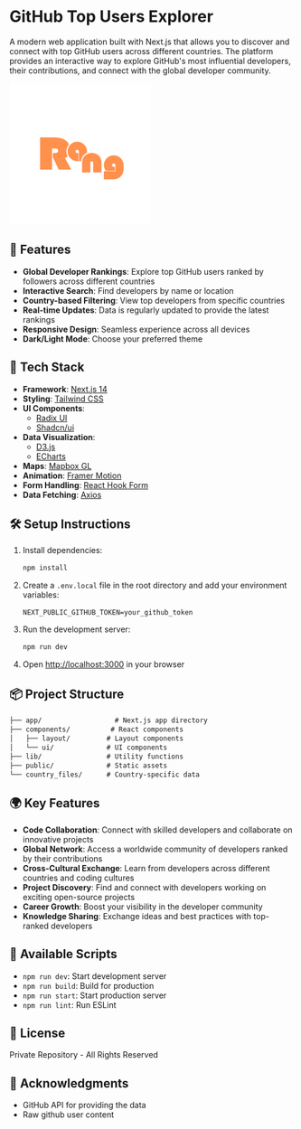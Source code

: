 # GitHub Top Users Explorer

A modern web application built with Next.js that allows you to discover and connect with top GitHub users across different countries. The platform provides an interactive way to explore GitHub's most influential developers, their contributions, and connect with the global developer community.

![Project Preview](public/lopop.png)

## 🌟 Features

- **Global Developer Rankings**: Explore top GitHub users ranked by followers across different countries
- **Interactive Search**: Find developers by name or location
- **Country-based Filtering**: View top developers from specific countries
- **Real-time Updates**: Data is regularly updated to provide the latest rankings
- **Responsive Design**: Seamless experience across all devices
- **Dark/Light Mode**: Choose your preferred theme

## 🚀 Tech Stack

- **Framework**: [Next.js 14](https://nextjs.org/)
- **Styling**: [Tailwind CSS](https://tailwindcss.com/)
- **UI Components**: 
  - [Radix UI](https://www.radix-ui.com/)
  - [Shadcn/ui](https://ui.shadcn.com/)
- **Data Visualization**: 
  - [D3.js](https://d3js.org/)
  - [ECharts](https://echarts.apache.org/)
- **Maps**: [Mapbox GL](https://www.mapbox.com/)
- **Animation**: [Framer Motion](https://www.framer.com/motion/)
- **Form Handling**: [React Hook Form](https://react-hook-form.com/)
- **Data Fetching**: [Axios](https://axios-http.com/)

## 🛠️ Setup Instructions

1. Install dependencies:
   ```bash
   npm install
   ```

2. Create a `.env.local` file in the root directory and add your environment variables:
   ```env
   NEXT_PUBLIC_GITHUB_TOKEN=your_github_token
   ```

3. Run the development server:
   ```bash
   npm run dev
   ```

4. Open [http://localhost:3000](http://localhost:3000) in your browser

## 📦 Project Structure

```
├── app/                  # Next.js app directory
├── components/          # React components
│   ├── layout/         # Layout components
│   └── ui/             # UI components
├── lib/                # Utility functions
├── public/             # Static assets
└── country_files/      # Country-specific data
```

## 🌍 Key Features

- **Code Collaboration**: Connect with skilled developers and collaborate on innovative projects
- **Global Network**: Access a worldwide community of developers ranked by their contributions
- **Cross-Cultural Exchange**: Learn from developers across different countries and coding cultures
- **Project Discovery**: Find and connect with developers working on exciting open-source projects
- **Career Growth**: Boost your visibility in the developer community
- **Knowledge Sharing**: Exchange ideas and best practices with top-ranked developers

## 🔧 Available Scripts

- `npm run dev`: Start development server
- `npm run build`: Build for production
- `npm run start`: Start production server
- `npm run lint`: Run ESLint

## 📄 License

Private Repository - All Rights Reserved

## 🙏 Acknowledgments

- GitHub API for providing the data
- Raw github user content
